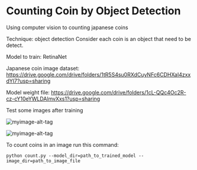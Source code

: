 # Counting Coin by Object Detection

Using computer vision to counting japanese coins

Technique: object detection
Consider each coin is an object that need to be detect.

Model to train: RetinaNet

Japanese coin image dataset: https://drive.google.com/drive/folders/1tR5S4su0RXdCuyNFc6CDHXaI4zxxdYl7?usp=sharing

Model weight file: https://drive.google.com/drive/folders/1cL-QQc4Oc2R-cz-cY10eYWLDAlmvXxs1?usp=sharing

Test some images after training

![myimage-alt-tag](https://github.com/oattao/japan_coin/blob/master/show/Figure_1.png?raw=true)

![myimage-alt-tag](https://github.com/oattao/japan_coin/blob/master/show/Figure_3.png?raw=true)

To count coins in an image run this command:

```console
python count.py --model_dir=path_to_trained_model --image_dir=path_to_image_file
```
